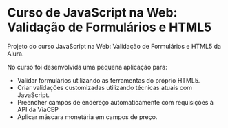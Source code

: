 # Curso de JavaScript na Web: Validação de Formulários e HTML5

Projeto do curso JavaScript na Web: Validação de Formulários e HTML5 da Alura.

No curso foi desenvolvida uma pequena aplicação para:

* Validar formulários utilizando as ferramentas do próprio HTML5.
* Criar validações customizadas utilizando técnicas atuais com JavaScript.
* Preencher campos de endereço automaticamente com requisições à API da ViaCEP
* Aplicar máscara monetária em campos de preço.
